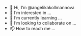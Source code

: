 - 👋 Hi, I’m @angelikakollmannova
- 👀 I’m interested in ...
- 🌱 I’m currently learning ...
- 💞️ I’m looking to collaborate on ...
- 📫 How to reach me ...

<!---
angelikakollmannova/angelikakollmannova is a ✨ special ✨ repository because its `README.md` (this file) appears on your GitHub profile.
You can click the Preview link to take a look at your changes.
--->
